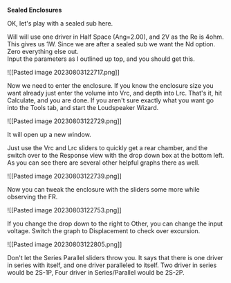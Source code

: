 **Sealed Enclosures**  
  
OK, let's play with a sealed sub here.  
  
Will will use one driver in Half Space (Ang=2.00), and 2V as the Re is 4ohm. This gives us 1W. Since we are after a sealed sub we want the Nd option. Zero everything else out.  
Input the parameters as I outlined up top, and you should get this.  

![[Pasted image 20230803122717.png]]

    
  
Now we need to enter the enclosure. If you know the enclosure size you want already just enter the volume into Vrc, and depth into Lrc. That's it, hit Calculate, and you are done. If you aren't sure exactly what you want go into the Tools tab, and start the Loudspeaker Wizard.  

![[Pasted image 20230803122729.png]]

  
  

It will open up a new window.​

  
Just use the Vrc and Lrc sliders to quickly get a rear chamber, and the switch over to the Response view with the drop down box at the bottom left. As you can see there are several other helpful graphs there as well.  
  
![[Pasted image 20230803122739.png]]

  
Now you can tweak the enclosure with the sliders some more while observing the FR. ![:D](data:image/gif;base64,R0lGODlhAQABAIAAAAAAAP///yH5BAEAAAAALAAAAAABAAEAAAIBRAA7 "Big grin    :D")  

![[Pasted image 20230803122753.png]]
  
  
If you change the drop down to the right to Other, you can change the input voltage. Switch the graph to Displacement to check over excursion.  

![[Pasted image 20230803122805.png]]  
  
Don't let the Series Parallel sliders throw you. It says that there is one driver in series with itself, and one driver paralleled to itself. Two driver in series would be 2S-1P, Four driver in Series/Parallel would be 2S-2P.